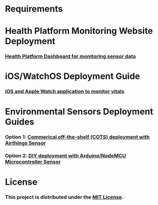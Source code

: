 # Requirements

# Health Platform Monitoring Website Deployment

### [Health Platform Dashboard for monitoring sensor data](../webapp/README.md)

# iOS/WatchOS Deployment Guide

### [iOS and Apple Watch application to monitor vitals](https://github.com/UBC-CIC/health-platform-iOS-watchOS)

# Environmental Sensors Deployment Guides

### Option 1: [Commerical off-the-shelf (COTS) deployment with Airthings Sensor](../docs/sensor_deployment/AirthingsDeployment.md)

### Option 2: [DIY deployment with Arduino/NodeMCU Microcontroller Sensor](https://github.com/UBC-CIC/health-platform-arduino)

# License

### This project is distributed under the [MIT License](../LICENSE).

